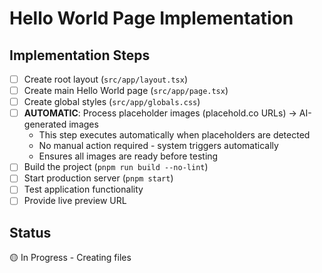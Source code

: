 # Hello World Page Implementation

## Implementation Steps

- [ ] Create root layout (`src/app/layout.tsx`)
- [ ] Create main Hello World page (`src/app/page.tsx`)
- [ ] Create global styles (`src/app/globals.css`)
- [ ] **AUTOMATIC**: Process placeholder images (placehold.co URLs) → AI-generated images
  - This step executes automatically when placeholders are detected
  - No manual action required - system triggers automatically
  - Ensures all images are ready before testing
- [ ] Build the project (`pnpm run build --no-lint`)
- [ ] Start production server (`pnpm start`)
- [ ] Test application functionality
- [ ] Provide live preview URL

## Status
🟡 In Progress - Creating files